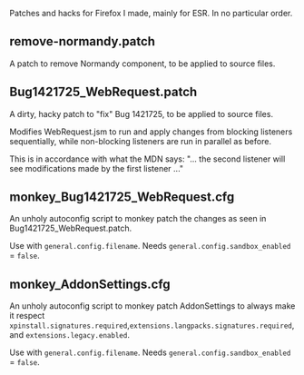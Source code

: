 Patches and hacks for Firefox I made, mainly for ESR.
In no particular order.

## remove-normandy.patch

A patch to remove Normandy component, to be applied to source files.

## Bug1421725_WebRequest.patch

A dirty, hacky patch to "fix" Bug 1421725, to be applied to source files.

Modifies WebRequest.jsm to run and apply changes from blocking listeners sequentially, while non-blocking listeners are run in parallel as before.

This is in accordance with what the MDN says: "... the second listener will see modifications made by the first listener ..."

## monkey_Bug1421725_WebRequest.cfg

An unholy autoconfig script to monkey patch the changes as seen in Bug1421725_WebRequest.patch.

Use with `general.config.filename`. Needs `general.config.sandbox_enabled` = `false`.

## monkey_AddonSettings.cfg

An unholy autoconfig script to monkey patch AddonSettings to always make it respect `xpinstall.signatures.required`,`extensions.langpacks.signatures.required`, and `extensions.legacy.enabled`.

Use with `general.config.filename`. Needs `general.config.sandbox_enabled` = `false`.
